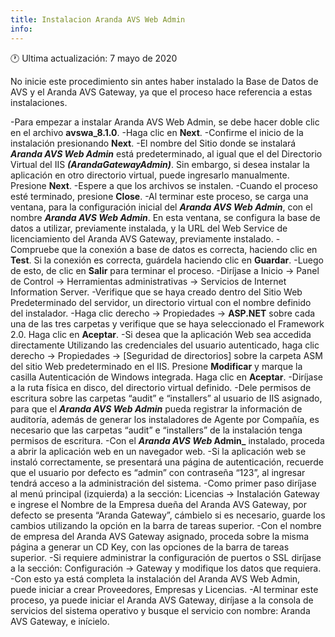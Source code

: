 ```yaml
---
title: Instalacion Aranda AVS Web Admin
info:
---
```

🕐 Ultima actualización: 7 mayo de 2020

No inicie este procedimiento sin antes haber instalado la Base de Datos de AVS y el Aranda AVS Gateway, ya que el proceso hace referencia a estas instalaciones.

-Para empezar a instalar Aranda AVS Web Admin, se debe hacer doble clic en el archivo **avswa_8.1.0**.
-Haga clic en **Next**.
-Confirme el inicio de la instalación presionando **Next**.
-El nombre del Sitio donde se instalará **_Aranda AVS Web Admin_** está predeterminado, al igual que el del     Directorio Virtual del IIS **_(ArandaGatewayAdmin)_**. Sin embargo, si desea instalar la aplicación en otro directorio virtual, puede ingresarlo manualmente. Presione **Next**.
-Espere a que los archivos se instalen.
-Cuando el proceso esté terminado, presione **Close**.
-Al terminar este proceso, se carga una ventana, para la configuración inicial del **_Aranda AVS Web Admin_**, con el nombre **_Aranda AVS Web Admin_**. En esta ventana, se configura la base de datos a utilizar, previamente instalada, y la URL del Web Service de licenciamiento del Aranda AVS Gateway, previamente instalado.
-Compruebe que la conexión a base de datos es correcta, haciendo clic en  **Test**.
Si la conexión es correcta, guárdela haciendo clic en **Guardar**.
-Luego de esto, de clic en **Salir** para terminar el proceso.
-Diríjase a Inicio -> Panel de Control -> Herramientas administrativas -> Servicios de Internet Information Server.
-Verifique que se haya creado dentro del Sitio Web Predeterminado del servidor, un directorio virtual con el nombre definido del instalador.
-Haga clic derecho -> Propiedades -> **ASP.NET** sobre cada una de las tres carpetas y verifique   que se haya seleccionado el Framework 2.0. Haga clic en **Aceptar**. 
-Si desea que la aplicación Web sea accedida directamente Utilizando las credenciales del usuario autenticado, haga clic derecho -> Propiedades -> [Seguridad de directorios] sobre la carpeta ASM del sitio Web predeterminado en el IIS. Presione **Modificar** y marque la casilla Autenticación de Windows integrada. Haga clic en **Aceptar**. 
-Diríjase a la ruta física en disco, del directorio virtual definido.
-Dele permisos de escritura sobre las carpetas “audit” e “installers” al usuario de IIS asignado, para que el **_Aranda AVS Web Admin_** pueda registrar la información de auditoría, además de generar los instaladores de Agente por Compañía, es necesario que las carpetas “audit” e “installers” de la instalación tenga permisos de escritura.
-Con el **_Aranda AVS Web_ Admin_** instalado, proceda a abrir la aplicación web en un navegador web.
-Si la aplicación web se instaló correctamente, se presentará una página de autenticación, recuerde que el usuario por defecto es “admin” con contraseña “123”, al ingresar tendrá acceso a la administración del sistema.
-Como primer paso diríjase al menú principal (izquierda) a la sección: Licencias -> Instalación Gateway e ingrese el Nombre de la Empresa dueña del Aranda AVS Gateway, por defecto se presenta “Aranda Gateway”, cámbielo si es necesario, guarde los cambios utilizando la opción en la barra de tareas superior.
-Con el nombre de empresa del Aranda AVS Gateway asignado, proceda sobre la misma página a generar un CD Key, con las opciones de la barra de tareas superior.
-Si requiere administrar la configuración de puertos o SSL diríjase a la sección: Configuración -> Gateway y modifique los datos que requiera.
-Con esto ya está completa la instalación del Aranda AVS Web Admin, puede iniciar a crear Proveedores, Empresas y Licencias.
-Al terminar este proceso, ya puede iniciar el Aranda AVS Gateway, diríjase a la consola de servicios del sistema operativo y busque el servicio con nombre: Aranda AVS Gateway, e inícielo.
